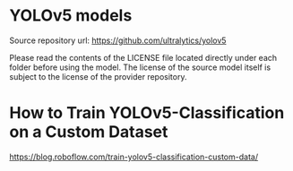 # YOLOv5 models

Source repository url: https://github.com/ultralytics/yolov5

Please read the contents of the LICENSE file located directly under each folder before using the model. The license of the source model itself is subject to the license of the provider repository.

# How to Train YOLOv5-Classification on a Custom Dataset
https://blog.roboflow.com/train-yolov5-classification-custom-data/
